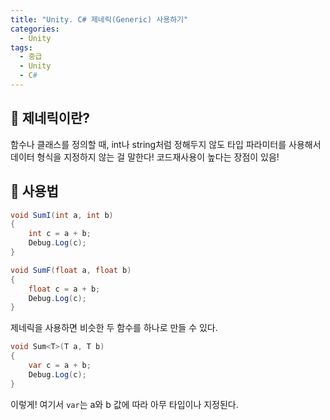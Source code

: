 ```yaml
---
title: "Unity. C# 제네릭(Generic) 사용하기"
categories:
  - Unity
tags:
  - 중급
  - Unity
  - C#
---
```


## 🌟 제네릭이란?

함수나 클래스를 정의할 때, int나 string처럼 정해두지 않도 타입 파라미터를 사용해서 데이터 형식을 지정하지 않는 걸 말한다! 코드재사용이 높다는 장점이 있음!

## 🌟 사용법

```c#
void SumI(int a, int b)
{
	int c = a + b;
	Debug.Log(c);
}

void SumF(float a, float b)
{
	float c = a + b;
	Debug.Log(c);
}
```

제네릭을 사용하면 비슷한 두 함수를 하나로 만들 수 있다.

```c#
void Sum<T>(T a, T b)
{
	var c = a + b;
	Debug.Log(c);
}
```

이렇게! 여기서 `var`는 a와 b 값에 따라 아무 타입이나 지정된다.